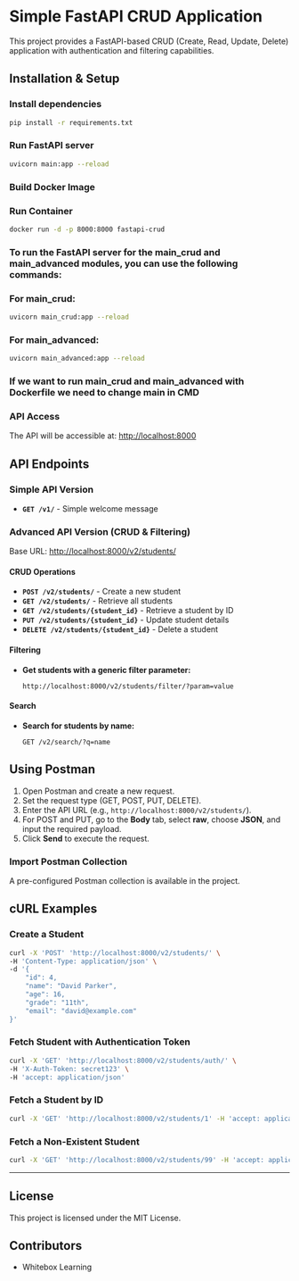 # Simple FastAPI CRUD Application

This project provides a FastAPI-based CRUD (Create, Read, Update, Delete) application with authentication and filtering capabilities.

## Installation & Setup

### Install dependencies
```bash
pip install -r requirements.txt
```

### Run FastAPI server
```bash
uvicorn main:app --reload
```

### Build Docker Image
<!-- ```bash
docker build -t fastapi-crud .
``` -->

### Run Container
```bash
docker run -d -p 8000:8000 fastapi-crud
```

### To run the FastAPI server for the main_crud and main_advanced modules, you can use the following commands:

### For main_crud:

```bash
uvicorn main_crud:app --reload
```
### For main_advanced:

```bash
uvicorn main_advanced:app --reload
```

### If we want to run main_crud and main_advanced with Dockerfile we need to change main in CMD



### API Access
The API will be accessible at: [http://localhost:8000](http://localhost:8000)

## API Endpoints

### Simple API Version
- **`GET /v1/`** - Simple welcome message

### Advanced API Version (CRUD & Filtering)
Base URL: [http://localhost:8000/v2/students/](http://localhost:8000/v2/students/)

#### CRUD Operations
- **`POST /v2/students/`** - Create a new student
- **`GET /v2/students/`** - Retrieve all students
- **`GET /v2/students/{student_id}`** - Retrieve a student by ID
- **`PUT /v2/students/{student_id}`** - Update student details
- **`DELETE /v2/students/{student_id}`** - Delete a student

#### Filtering
- **Get students with a generic filter parameter:**
  ```
  http://localhost:8000/v2/students/filter/?param=value
  ```

#### Search
- **Search for students by name:**
  ```
  GET /v2/search/?q=name
  ```

## Using Postman
1. Open Postman and create a new request.
2. Set the request type (GET, POST, PUT, DELETE).
3. Enter the API URL (e.g., `http://localhost:8000/v2/students/`).
4. For POST and PUT, go to the **Body** tab, select **raw**, choose **JSON**, and input the required payload.
5. Click **Send** to execute the request.

### Import Postman Collection
A pre-configured Postman collection is available in the project.

## cURL Examples

### Create a Student
```bash
curl -X 'POST' 'http://localhost:8000/v2/students/' \
-H 'Content-Type: application/json' \
-d '{
    "id": 4,
    "name": "David Parker",
    "age": 16,
    "grade": "11th",
    "email": "david@example.com"
}'
```

### Fetch Student with Authentication Token
```bash
curl -X 'GET' 'http://localhost:8000/v2/students/auth/' \
-H 'X-Auth-Token: secret123' \
-H 'accept: application/json'
```

### Fetch a Student by ID
```bash
curl -X 'GET' 'http://localhost:8000/v2/students/1' -H 'accept: application/json'
```

### Fetch a Non-Existent Student
```bash
curl -X 'GET' 'http://localhost:8000/v2/students/99' -H 'accept: application/json'
```

---

## License
This project is licensed under the MIT License.

## Contributors
- Whitebox Learning
